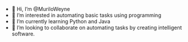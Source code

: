 - 👋 Hi, I’m @MuriloWeyne
- 👀 I’m interested in automating basic tasks using programming
- 🌱 I’m currently learning Python and Java
- 💞️ I’m looking to collaborate on automating tasks by creating intelligent software.

<!---
MuriloWeyne/MuriloWeyne is a ✨ special ✨ repository because its `README.md` (this file) appears on your GitHub profile.
You can click the Preview link to take a look at your changes.
--->
